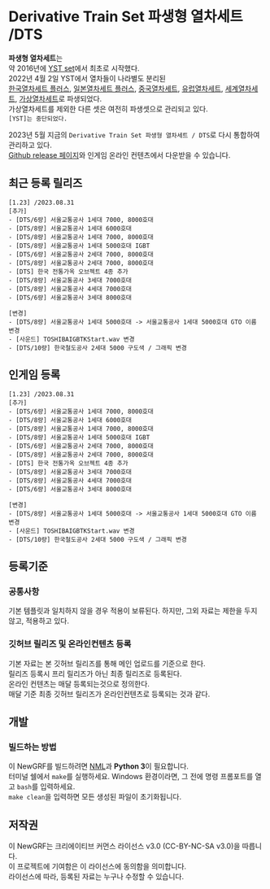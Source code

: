 # Derivative Train Set 파생형 열차세트 /DTS
**파생형 열차세트**는 <br>
약 2016년에 [YST set](https://github.com/evepoi/YST)에서 최초로 시작했다.<br>
2022년 4월 2일 YST에서 열차들이 나라별도 분리된 <br>
[한국열차세트 플러스](https://github.com/GBLINER/KoreanTrainSet_Plus), [일본열차세트 플러스](https://github.com/GBLINER/JapaneseTrainSet_Plus), [중국열차세트](https://github.com/GBLINER/ChineseTrainSet), 
[유럽열차세트](https://github.com/GBLINER/EuropeanTrainSet), [세계열차세트](https://github.com/GBLINER/WorldTrainSet), [가상열차세트](https://github.com/GBLINER/VirtualTrainSet)로 파생되었다.<br>
가상열차세트를 제외한 다른 셋은 여전히 파생셋으로 관리되고 있다.<br>
`[YST]는 중단되었다.`<br>

2023년 5월 지금의 `Derivative Train Set 파생형 열차세트 / DTS`로 다시 통합하여 관리하고 있다.<br>
[Github release 페이지](https://github.com/DTS-NewGRF/DTS/releases)와 인게임 온라인 컨텐츠에서 다운받을 수 있습니다.<br>

## 최근 등록 릴리즈
```
[1.23] /2023.08.31
[추가]
- [DTS/6량] 서울교통공사 1세대 7000, 8000호대
- [DTS/8량] 서울교통공사 1세대 6000호대
- [DTS/8량] 서울교통공사 1세대 7000, 8000호대
- [DTS/8량] 서울교통공사 1세대 5000호대 IGBT
- [DTS/6량] 서울교통공사 2세대 7000, 8000호대
- [DTS/8량] 서울교통공사 2세대 7000, 8000호대
- [DTS] 한국 전통가옥 오브젝트 4종 추가
- [DTS/8량] 서울교통공사 3세대 7000호대
- [DTS/8량] 서울교통공사 4세대 7000호대
- [DTS/6량] 서울교통공사 3세대 8000호대

[변경]
- [DTS/8량] 서울교통공사 1세대 5000호대 -> 서울교통공사 1세대 5000호대 GTO 이름 변경
- [사운드] TOSHIBAIGBTKStart.wav 변경
- [DTS/10량] 한국철도공사 2세대 5000 구도색 / 그래픽 변경
```
## 인게임 등록
```
[1.23] /2023.08.31
[추가]
- [DTS/6량] 서울교통공사 1세대 7000, 8000호대
- [DTS/8량] 서울교통공사 1세대 6000호대
- [DTS/8량] 서울교통공사 1세대 7000, 8000호대
- [DTS/8량] 서울교통공사 1세대 5000호대 IGBT
- [DTS/6량] 서울교통공사 2세대 7000, 8000호대
- [DTS/8량] 서울교통공사 2세대 7000, 8000호대
- [DTS] 한국 전통가옥 오브젝트 4종 추가
- [DTS/8량] 서울교통공사 3세대 7000호대
- [DTS/8량] 서울교통공사 4세대 7000호대
- [DTS/6량] 서울교통공사 3세대 8000호대

[변경]
- [DTS/8량] 서울교통공사 1세대 5000호대 -> 서울교통공사 1세대 5000호대 GTO 이름 변경
- [사운드] TOSHIBAIGBTKStart.wav 변경
- [DTS/10량] 한국철도공사 2세대 5000 구도색 / 그래픽 변경
```

## 등록기준
### 공통사항
기본 템플릿과 일치하지 않을 경우 적용이 보류된다. 하지만, 그외 자료는 제한을 두지 않고, 적용하고 있다.

### 깃허브 릴리즈 및 온라인컨텐츠 등록
기본 자료는 본 깃허브 릴리즈를 통해 메인 업로드를 기준으로 한다. <br>
릴리즈 등록시 프리 릴리즈가 아닌 최종 릴리즈로 등록된다. <br>
온라인 컨텐츠는 매달 등록되는것으로 정의한다. <br>
매달 기준 최종 깃허브 릴리즈가 온라인컨텐츠로 등록되는 것과 같다. <br>

## 개발
### 빌드하는 방법
이 NewGRF를 빌드하려면 [NML](https://github.com/OpenTTD/nml)과 **Python 3**이 필요합니다. <br> 
터미널 쉘에서 ``make``를 실행하세요. Windows 환경이라면, 그 전에 명령 프롬포트를 열고 ``bash``를 입력하세요.  <br>
``make clean``을 입력하면 모든 생성된 파일이 초기화됩니다.

## 저작권
이 NewGRF는 크리에이티브 커먼스 라이선스 v3.0 (CC-BY-NC-SA v3.0)을 따릅니다. <br>
이 프로젝트에 기여함은 이 라이선스에 동의함을 의미합니다. <br>
라이선스에 따라, 등록된 자료는 누구나 수정할 수 있습니다.
